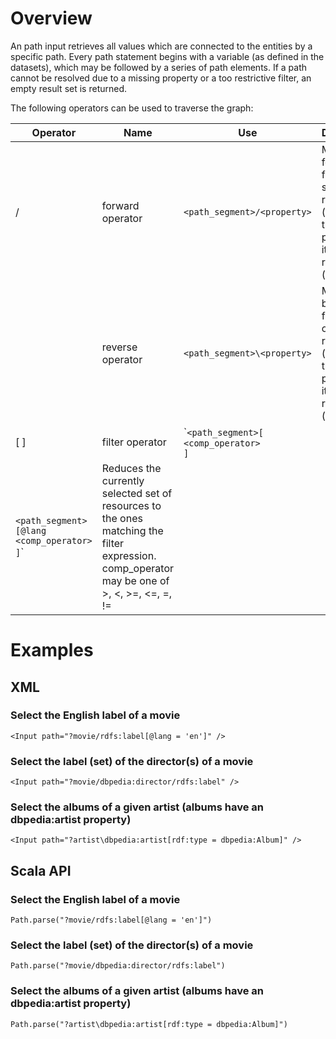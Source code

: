 # Overview

An path input retrieves all values which are connected to the entities by a specific path.
Every path statement begins with a variable (as defined in the datasets), which may be followed by a series of path elements. If a path cannot be resolved due to a missing property or a too restrictive filter, an empty result set is returned.

The following operators can be used to traverse the graph:

| Operator | Name             | Use                                                               | Description                                                                                                                                        |
|----------|------------------|-------------------------------------------------------------------|----------------------------------------------------------------------------------------------------------------------------------------------------|
| /        | forward operator | `<path_segment>/<property>`                                       | Moves forward from a subject resource (set) through a property to its object resource (set).                                                       |
|          | reverse operator | `<path_segment>\<property>`                                       | Moves backward from an object resource (set) through a property to its subject resource (set).                                                     |
| \[ \]    | filter operator  | `<code><path_segment>\[<property> <comp_operator> <value>\]</code> 
                               <code><path_segment>\[@lang <comp_operator> <value>\]</code>`       | Reduces the currently selected set of resources to the ones matching the filter expression. comp\_operator may be one of &gt;, <, >=, &lt;=, =, != |

# Examples

## XML

### Select the English label of a movie

    <Input path="?movie/rdfs:label[@lang = 'en']" />

### Select the label (set) of the director(s) of a movie

    <Input path="?movie/dbpedia:director/rdfs:label" />

### Select the albums of a given artist (albums have an dbpedia:artist property)

    <Input path="?artist\dbpedia:artist[rdf:type = dbpedia:Album]" />

## Scala API

### Select the English label of a movie

    Path.parse("?movie/rdfs:label[@lang = 'en']")

### Select the label (set) of the director(s) of a movie

    Path.parse("?movie/dbpedia:director/rdfs:label")

### Select the albums of a given artist (albums have an dbpedia:artist property)

    Path.parse("?artist\dbpedia:artist[rdf:type = dbpedia:Album]")